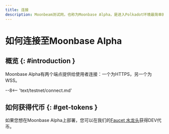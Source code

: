 ```yaml
---
title: 连接
description: Moonbeam测试网，也称为Moonbase Alpha，是进入Polkadot环境最简单的入门方式。此教程将帮助您学习如何连接至Moonbeam测试网。
---
```


# 如何连接至Moonbase Alpha

## 概览 {: #introduction }

Moonbase Alpha有两个端点提供给使用者连接：一个为HTTPS，另一个为WSS。

--8<-- 'text/testnet/connect.md'

## 如何获得代币 {: #get-tokens }

如果您想在Moonbase Alpha上部署，您可以在我们的[Faucet 水龙头](/getting-started/moonbase/faucet/)获得DEV代币。